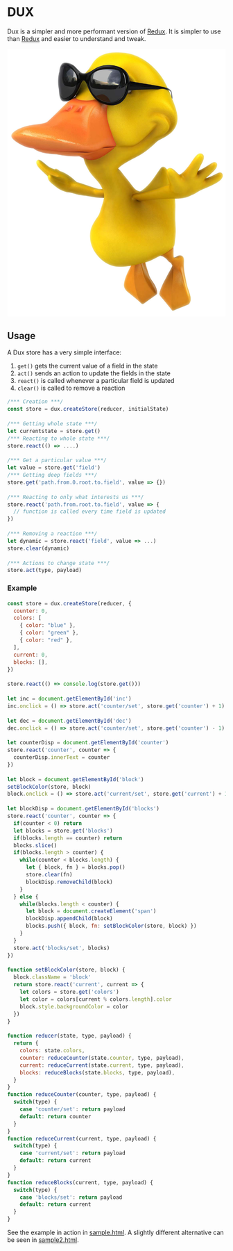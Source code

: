 # DUX

Dux is a simpler and more performant version of [Redux](https://redux.js.org). It is simpler to use than [Redux](https://redux.js.org) and easier to understand and tweak.

![dux icon](./dux.jpg)

## Usage

A Dux store has a very simple interface:

1. `get()` gets the current value of a field in the state
2. `act()` sends an action to update the fields in the state
3. `react()` is called whenever a particular field is updated
4. `clear()` is called to remove a reaction

```javascript
/*** Creation ***/
const store = dux.createStore(reducer, initialState)

/*** Getting whole state ***/
let currentstate = store.get()
/*** Reacting to whole state ***/
store.react(() => ....)

/*** Get a particular value ***/
let value = store.get('field')
/*** Getting deep fields ***/
store.get('path.from.0.root.to.field', value => {})

/*** Reacting to only what interests us ***/
store.react('path.from.root.to.field', value => {
  // function is called every time field is updated
})

/*** Removing a reaction ***/
let dynamic = store.react('field', value => ...)
store.clear(dynamic)

/*** Actions to change state ***/
store.act(type, payload)
```

### Example

```javascript
const store = dux.createStore(reducer, {
  counter: 0,
  colors: [
    { color: "blue" },
    { color: "green" },
    { color: "red" },
  ],
  current: 0,
  blocks: [],
})

store.react(() => console.log(store.get()))

let inc = document.getElementById('inc')
inc.onclick = () => store.act('counter/set', store.get('counter') + 1)

let dec = document.getElementById('dec')
dec.onclick = () => store.act('counter/set', store.get('counter') - 1)

let counterDisp = document.getElementById('counter')
store.react('counter', counter => {
  counterDisp.innerText = counter
})

let block = document.getElementById('block')
setBlockColor(store, block)
block.onclick = () => store.act('current/set', store.get('current') + 1)

let blockDisp = document.getElementById('blocks')
store.react('counter', counter => {
  if(counter < 0) return
  let blocks = store.get('blocks')
  if(blocks.length == counter) return
  blocks.slice()
  if(blocks.length > counter) {
    while(counter < blocks.length) {
      let { block, fn } = blocks.pop()
      store.clear(fn)
      blockDisp.removeChild(block)
    }
  } else {
    while(blocks.length < counter) {
      let block = document.createElement('span')
      blockDisp.appendChild(block)
      blocks.push({ block, fn: setBlockColor(store, block) })
    }
  }
  store.act('blocks/set', blocks)
})

function setBlockColor(store, block) {
  block.className = 'block'
  return store.react('current', current => {
    let colors = store.get('colors')
    let color = colors[current % colors.length].color
    block.style.backgroundColor = color
  })
}

function reducer(state, type, payload) {
  return {
    colors: state.colors,
    counter: reduceCounter(state.counter, type, payload),
    current: reduceCurrent(state.current, type, payload),
    blocks: reduceBlocks(state.blocks, type, payload),
  }
}
function reduceCounter(counter, type, payload) {
  switch(type) {
    case 'counter/set': return payload
    default: return counter
  }
}
function reduceCurrent(current, type, payload) {
  switch(type) {
    case 'current/set': return payload
    default: return current
  }
}
function reduceBlocks(current, type, payload) {
  switch(type) {
    case 'blocks/set': return payload
    default: return current
  }
}
```

See the example in action in [sample.html](./sample.html). A slightly different alternative can be seen in [sample2.html](./sample2.html).

